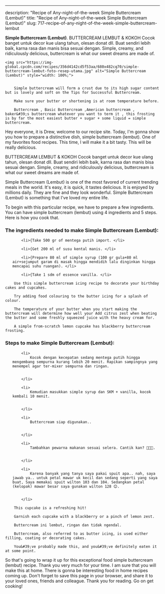 ---
description: "Recipe of Any-night-of-the-week Simple Buttercream (Lembut)"
title: "Recipe of Any-night-of-the-week Simple Buttercream (Lembut)"
slug: 717-recipe-of-any-night-of-the-week-simple-buttercream-lembut

<p>
	<strong>Simple Buttercream (Lembut)</strong>. 
	BUTTERCREAM LEMBUT &amp; KOKOH Cocok banget untuk decor kue ulang tahun, olesan donat dll. Buat sendiri lebih baik, karna rasa dan manis bisa sesuai dengan. Simple, creamy, and ridiculously delicious, buttercream is what our sweet dreams are made of.
</p>
<p>
	
	<img src="https://img-global.cpcdn.com/recipes/356d4142cd5f53aa/680x482cq70/simple-buttercream-lembut-foto-resep-utama.jpg" alt="Simple Buttercream (Lembut)" style="width: 100%;">
	
	
		Simple buttercream will form a crust due to its high sugar content but is lovely and soft on the Tips for Successful Buttercream.
	
		Make sure your butter or shortening is at room temperature before.
	
		Buttercream , Basic Buttercream ,American buttercream , baker&#39;s buttercream whatever you want to term it , this frosting is by far the most easiest butter + sugar + some liquid = simple buttercream.
	
</p>
<p>
	Hey everyone, it is Drew, welcome to our recipe site. Today, I'm gonna show you how to prepare a distinctive dish, simple buttercream (lembut). One of my favorites food recipes. This time, I will make it a bit tasty. This will be really delicious.
</p>
	
<p>
	BUTTERCREAM LEMBUT &amp; KOKOH Cocok banget untuk decor kue ulang tahun, olesan donat dll. Buat sendiri lebih baik, karna rasa dan manis bisa sesuai dengan. Simple, creamy, and ridiculously delicious, buttercream is what our sweet dreams are made of.
</p>
<p>
	Simple Buttercream (Lembut) is one of the most favored of current trending meals in the world. It's easy, it is quick, it tastes delicious. It is enjoyed by millions daily. They are fine and they look wonderful. Simple Buttercream (Lembut) is something that I've loved my entire life.
</p>

<p>
To begin with this particular recipe, we have to prepare a few ingredients. You can have simple buttercream (lembut) using 4 ingredients and 5 steps. Here is how you cook that.
</p>

<h3>The ingredients needed to make Simple Buttercream (Lembut):</h3>

<ol>
	
		<li>{Take 500 gr of mentega putih import. </li>
	
		<li>{Get 200 ml of susu kental manis. </li>
	
		<li>{Prepare 80 ml of simple syrup (100 gr gula+80 ml air+sejumput garam di masak hingga mendidih lalu dinginkan hingga mencapai suhu ruangan). </li>
	
		<li>{Take 1 sdm of essence vanilla. </li>
	
</ol>
<p>
	
		Use this simple buttercream icing recipe to decorate your birthday cakes and cupcakes.
	
		Try adding food colouring to the butter icing for a splash of colour.
	
		The temperature of your butter when you start making the buttercream will determine how well your Add citrus zest when beating the butter and some freshly squeezed juice with the heavy cream for.
	
		A simple from-scratch lemon cupcake has blackberry buttercream frosting.
	
</p>

<h3>Steps to make Simple Buttercream (Lembut):</h3>

<ol>
	
		<li>
			Kocok dengan kecepatan sedang mentega putih hingga mengembang sempurna kurang lebih 20 menit. Rapikan sampingnya yang menempel agar ter-mixer sempurna dan ringan.
			
			
		</li>
	
		<li>
			Kemudian masukkan simple syrup dan SKM + vanilla, kocok kembali 10 menit.
			
			
		</li>
	
		<li>
			Buttercream siap digunakan..
			
			
		</li>
	
		<li>
			Tambahkan pewarna makanan sesuai selera. Cantik kan? 🌹🌹🌹.
			
			
		</li>
	
		<li>
			Karena banyak yang tanya saya pakai spuit apa.. nah, saya jawab ya.. untuk petal mawar uk kecil dan sedang seperti yang saya buat, Saya memakai spuit wilton 103 dan 104. Sedangkan petal (kelopak) mawar besar saya gunakan wilton 128 😊.
			
			
		</li>
	
</ol>

<p>
	
		This cupcake is a refreshing hit!
	
		Garnish each cupcake with a blackberry or a pinch of lemon zest.
	
		Buttercream ini lembut, ringan dan tidak ngendal.
	
		Buttercream, also referred to as butter icing, is used either filling, coating or decorating cakes.
	
		You&#39;ve probably made this, and you&#39;ve definitely eaten it at some point.
	
</p>

<p>
	So that's going to wrap it up for this exceptional food simple buttercream (lembut) recipe. Thank you very much for your time. I am sure that you will make this at home. There is gonna be interesting food in home recipes coming up. Don't forget to save this page in your browser, and share it to your loved ones, friends and colleague. Thank you for reading. Go on get cooking!
</p>
